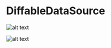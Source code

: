 # DiffableDataSource

![alt text](/screenshots/Снимок%20экрана%202021-07-27%20в%2017.13.57.png "скриншот")

![alt text](/screenshots/Снимок%20экрана%202021-07-27%20в%2017.11.33.png "скриншот")
